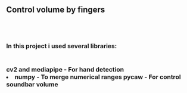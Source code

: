 <h2>Control volume by fingers</h2>
<br />
<br />
<p>
  <h3>In this project i used several libraries:<h3/>
  <br/>
  cv2 and mediapipe - For hand detection<li/>
  numpy - To merge numerical ranges
  pycaw - For control soundbar volume
<p/>
